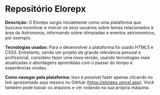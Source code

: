 Repositório Elorepx
=====================

**Descrição:** O Elorepx surgiu inicialmente como uma plataforma que buscava incentivar e instruir os seus usuários sobre temas relacionados à área da Astronomia, informando sobre olimpíadas e eventos astronomicos, por exemplo.

**Tecnologias usadas:** Para o desenvolver a plataforma foi usado HTML5 e CSS3. Entretanto, sendo um projeto de grande relevância pessoal e profissional, considero fazer uma nova versão, usando tecnologias mais atualizadas e abordagens aprendidas com o passar do tempo e experiências vividas.

**Como navegar pela plataforma:** Isso é possível fazer apenas clicando no link apresentado aqui mesmo no GitHub (https://elorepx.vercel.app). Você também pode baixar os arquivos e ver rodando na sua própria máquina.
